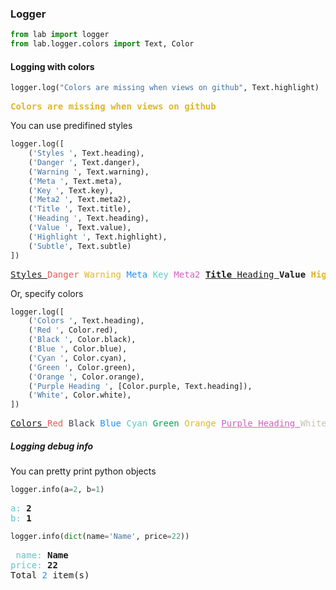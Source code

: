 ### Logger


```python
from lab import logger
from lab.logger.colors import Text, Color
```

#### Logging with colors


```python
logger.log("Colors are missing when views on github", Text.highlight)
```


<pre><strong><span style="color: #DDB62B">Colors are missing when views on github</span></strong></pre>


You can use predifined styles


```python
logger.log([
    ('Styles ', Text.heading),
    ('Danger ', Text.danger),
    ('Warning ', Text.warning),
    ('Meta ', Text.meta),
    ('Key ', Text.key),
    ('Meta2 ', Text.meta2),
    ('Title ', Text.title),
    ('Heading ', Text.heading),
    ('Value ', Text.value),
    ('Highlight ', Text.highlight),
    ('Subtle', Text.subtle)
])
```


<pre><span style="text-decoration: underline">Styles </span><span style="color: #E75C58">Danger </span><span style="color: #DDB62B">Warning </span><span style="color: #208FFB">Meta </span><span style="color: #60C6C8">Key </span><span style="color: #D160C4">Meta2 </span><strong><span style="text-decoration: underline">Title </span></strong><span style="text-decoration: underline">Heading </span><strong>Value </strong><strong><span style="color: #DDB62B">Highlight </span></strong><span style="color: #C5C1B4">Subtle</span></pre>


Or, specify colors


```python
logger.log([
    ('Colors ', Text.heading),
    ('Red ', Color.red),
    ('Black ', Color.black),
    ('Blue ', Color.blue),
    ('Cyan ', Color.cyan),
    ('Green ', Color.green),
    ('Orange ', Color.orange),
    ('Purple Heading ', [Color.purple, Text.heading]),
    ('White', Color.white),
])
```


<pre><span style="text-decoration: underline">Colors </span><span style="color: #E75C58">Red </span><span style="color: #3E424D">Black </span><span style="color: #208FFB">Blue </span><span style="color: #60C6C8">Cyan </span><span style="color: #00A250">Green </span><span style="color: #DDB62B">Orange </span><span style="color: #D160C4"><span style="text-decoration: underline">Purple Heading </span></span><span style="color: #C5C1B4">White</span></pre>


##### Logging debug info

You can pretty print python objects


```python
logger.info(a=2, b=1)
```


<pre><span style="color: #60C6C8">a: </span><strong>2</strong>
<span style="color: #60C6C8">b: </span><strong>1</strong></pre>



```python
logger.info(dict(name='Name', price=22))
```


<pre><span style="color: #60C6C8"> name: </span><strong>Name</strong>
<span style="color: #60C6C8">price: </span><strong>22</strong>
Total <span style="color: #208FFB">2</span> item(s)</pre>
